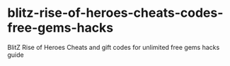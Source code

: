 # blitz-rise-of-heroes-cheats-codes-free-gems-hacks
BlitZ Rise of Heroes Cheats and gift codes for unlimited free gems hacks guide
